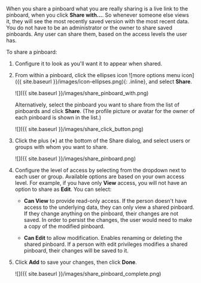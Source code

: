 When you share a pinboard what you are really sharing is a live link to the pinboard, when you click **Share with...**. So whenever someone else views it, they will see the most recently saved version with the most recent data. You do not have to be an administrator or the owner to share saved pinboards. Any user can share them, based on the access levels the user has.

To share a pinboard:

1. Configure it to look as you'll want it to appear when shared.
2. From within a pinboard, click the ellipses icon 
![more options menu icon]({{ site.baseurl }}/images/icon-ellipses.png){: .inline},
and select **Share**.

    ![]({{ site.baseurl }}/images/share_pinboard_with.png)

    Alternatively, select the pinboard you want to share from the list of pinboards and click **Share**. (The profile picture or avatar for the owner of each pinboard is shown in the list.)

    ![]({{ site.baseurl }}/images/share_click_button.png)

3. Click the plus (**+**) at the bottom of the Share dialog, and select users or groups with whom you want to share.

    ![]({{ site.baseurl }}/images/share_pinboard.png)

4. Configure the level of access by selecting from the dropdown next to each user or group. Available options are based on your own access level. For example, if you have only **View** access, you will not have an option to share as **Edit**. You can select:

    -   **Can View** to provide read-only access. If the person doesn't have access to the underlying data, they can only view a shared pinboard. If they change anything on the pinboard, their changes are not saved. In order to persist the changes, the user would need to make a copy of the modified pinboard.

    -   **Can Edit** to allow modification. Enables renaming or deleting the shared pinboard. If a person with edit privileges modifies a shared pinboard, their changes will be saved to it.

5. Click **Add** to save your changes, then click **Done**.

    ![]({{ site.baseurl }}/images/share_pinboard_complete.png)
